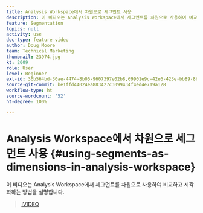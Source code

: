 ```yaml
---
title: Analysis Workspace에서 차원으로 세그먼트 사용
description: 이 비디오는 Analysis Workspace에서 세그먼트를 차원으로 사용하여 비교하고 시각화하는 방법을 설명합니다.
feature: Segmentation
topics: null
activity: use
doc-type: feature video
author: Doug Moore
team: Technical Marketing
thumbnail: 23974.jpg
kt: 2009
role: User
level: Beginner
exl-id: 36b564bd-30ae-4474-8b05-9607397e02b8,69901e9c-42e6-423e-bb89-8b8b0763bac7
source-git-commit: be1ffd44024ea883427c3099434f4ed4e719a128
workflow-type: ht
source-wordcount: '52'
ht-degree: 100%

---
```


# Analysis Workspace에서 차원으로 세그먼트 사용 {#using-segments-as-dimensions-in-analysis-workspace}

이 비디오는 Analysis Workspace에서 세그먼트를 차원으로 사용하여 비교하고 시각화하는 방법을 설명합니다.

>[!VIDEO](https://video.tv.adobe.com/v/23974/?quality=12)
